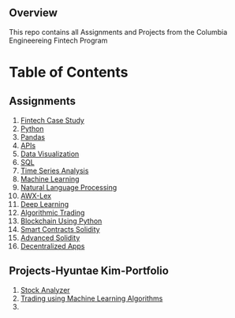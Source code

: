 ## **Overview**
This repo contains all Assignments and Projects from the Columbia Engineereing Fintech Program

# **Table of Contents**

## Assignments
1. [Fintech Case Study](https://github.com/HyuntaeKim0813/Fintech-Case-Study.git)
2. [Python](https://github.com/HyuntaeKim0813/02-Python.git) 
3. [Pandas](https://github.com/HyuntaeKim0813/03-Python-Pandas.git)
4. [APIs](https://github.com/HyuntaeKim0813/04-Api.git)
5. [Data Visualization](https://github.com/HyuntaeKim0813/05-Data-Visualization.git)
6. [SQL](https://github.com/HyuntaeKim0813/06-SQL.git)
7. [Time Series Analysis](https://github.com/HyuntaeKim0813/07-Time-Series.git)
8. [Machine Learning](https://github.com/HyuntaeKim0813/08-Machine-Learning.git) 
9. [Natural Language Processing](https://github.com/HyuntaeKim0813/09-NLP.git)
10. [AWX-Lex](https://github.com/HyuntaeKim0813/10-AWX-Lex.git)
11. [Deep Learning](https://github.com/HyuntaeKim0813/11-Deep-Learning.git) 
12. [Algorithmic Trading]()
13. [Blockchain Using Python]()
14. [Smart Contracts Solidity]()
15. [Advanced Solidity]()
16. [Decentralized Apps]()

## Projects-Hyuntae Kim-Portfolio
1. [Stock Analyzer](https://github.com/HyuntaeKim0813/01-Project.git)
2. [Trading using Machine Learning Algorithms](https://github.com/HyuntaeKim0813/Algorithmic-Trading-using-Machine-Learning.git)
3. []()
